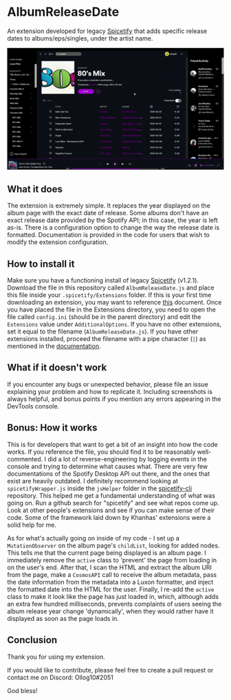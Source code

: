 # AlbumReleaseDate
An extension developed for legacy [Spicetify](https://github.com/khanhas/spicetify-cli/) that adds specific release dates to albums/eps/singles, under the artist name.

![Demo Gif](demo.gif "Demo")

## What it does
The extension is extremely simple. It replaces the year displayed on the album page with the exact date of release. Some albums don't have an exact release date provided by the Spotify API; in this case, the year is left as-is.
There is a configuration option to change the way the release date is formatted. Documentation is provided in the code for users that wish to modify the extension configuration.

## How to install it
Make sure you have a functioning install of legacy [Spicetify](https://github.com/khanhas/spicetify-cli/) (v1.2.1). Download the file in this repository called `AlbumReleaseDate.js` and place this file inside your `.spicetify/Extensions` folder. If this is your first time downloading an extension, you may want to reference [this](https://github.com/khanhas/spicetify-cli/wiki/Extensions) document.
Once you have placed the file in the Extensions directory, you need to open the file called `config.ini` (should be in the parent directory) and edit the `Extensions` value under `AdditionalOptions`. If you have no other extensions, set it equal to the filename (`AlbumReleaseDate.js`). If you have other extensions installed, proceed the filename with a pipe character (`|`) as mentioned in the [documentation](https://github.com/khanhas/spicetify-cli/wiki/Extensions). 

## What if it doesn't work
If you encounter any bugs or unexpected behavior, please file an issue explaining your problem and how to replicate it. Including screenshots is always helpful, and bonus points if you mention any errors appearing in the DevTools console.

## Bonus: How it works
This is for developers that want to get a bit of an insight into how the code works.
If you reference the file, you should find it to be reasonably well-commented. I did a lot of reverse-engineering by logging events in the console and trying to determine what causes what. There are very few documentations of the Spotify Desktop API out there, and the ones that exist are heavily outdated. 
I definitely recommend looking at `spicetifyWrapper.js` inside the `jsHelper` folder in the [spicetify-cli](https://github.com/khanhas/spicetify-cli/) repository. This helped me get a fundamental understanding of what was going on. Run a github search for "spicetify" and see what repos come up. Look at other people's extensions and see if you can make sense of their code. Some of the framework laid down by Khanhas' extensions were a solid help for me.

As for what's actually going on inside of my code - I set up a `MutationObserver` on the album page's `childList`, looking for added nodes. This tells me that the current page being displayed is an album page. I immediately remove the `active` class to 'prevent' the page from loading in on the user's end. After that, I scan the HTML and extract the album URI from the page, make a `CosmosAPI` call to receive the album metadata, pass the date information from the metadata into a Luxon formatter, and inject the formatted date into the HTML for the user. Finally, I re-add the `active` class to make it look like the page has just loaded in, which, although adds an extra few hundred milliseconds, prevents complaints of users seeing the album release year change 'dynamically', when they would rather have it displayed as soon as the page loads in.

## Conclusion
Thank you for using my extension.

If you would like to contribute, please feel free to create a pull request or contact me on Discord: Ollog10#2051

God bless!
